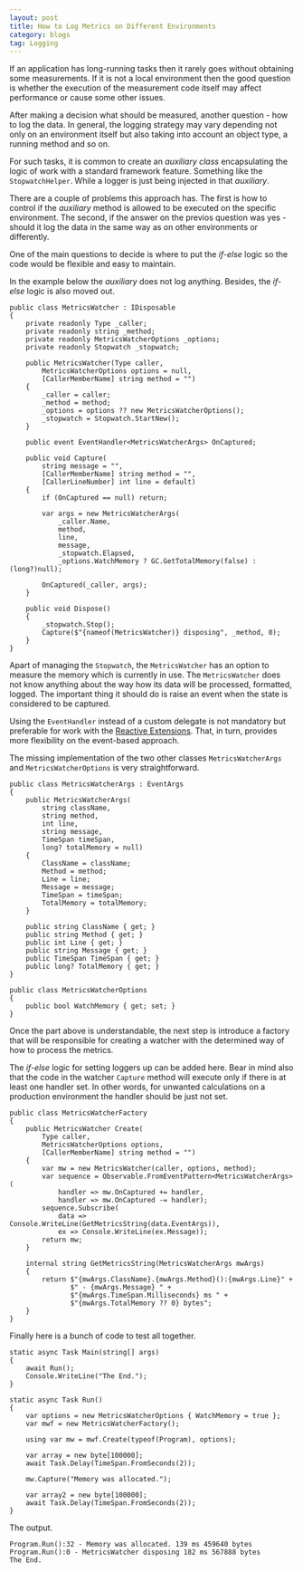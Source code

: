 ```yaml
---
layout: post
title: How to Log Metrics on Different Environments
category: blogs
tag: Logging
---
```


If an application has long-running tasks then it rarely goes without obtaining some measurements. If it is not a local environment then the good question is whether the execution of the measurement code itself may affect performance or cause some other issues. 

After making a decision what should be measured, another question - how to log the data. In general, the logging strategy may vary depending not only on an environment itself but also taking into account an object type, a running method and so on.

For such tasks, it is common to create an *auxiliary class* encapsulating the logic of work with a standard framework feature. Something like the `StopwatchHelper`. While a logger is just being injected in that *auxiliary*.

There are a couple of problems this approach has. The first is how to control if the *auxiliary* method is allowed to be executed on the specific environment. The second, if the answer on the previos question was yes - should it log the data in the same way as on other environments or differently. 

One of the main questions to decide is where to put the *if-else* logic so the code would be flexible and easy to maintain. 

In the example below the *auxiliary* does not log anything. Besides, the *if-else* logic is also moved out. 
<pre><code class="language-cs">public class MetricsWatcher : IDisposable
{
    private readonly Type _caller;
    private readonly string _method;
    private readonly MetricsWatcherOptions _options;
    private readonly Stopwatch _stopwatch;

    public MetricsWatcher(Type caller,
        MetricsWatcherOptions options = null,
        [CallerMemberName] string method = "")
    {
        _caller = caller;
        _method = method;
        _options = options ?? new MetricsWatcherOptions();
        _stopwatch = Stopwatch.StartNew();
    }

    public event EventHandler&lt;MetricsWatcherArgs&gt; OnCaptured;

    public void Capture(
        string message = "",
        [CallerMemberName] string method = "",
        [CallerLineNumber] int line = default)
    {
        if (OnCaptured == null) return;
       
        var args = new MetricsWatcherArgs(
            _caller.Name,
            method,
            line,
            message,
            _stopwatch.Elapsed,
            _options.WatchMemory ? GC.GetTotalMemory(false) : (long?)null);
       
        OnCaptured(_caller, args);
    }

    public void Dispose()
    {
        _stopwatch.Stop();
        Capture($"{nameof(MetricsWatcher)} disposing", _method, 0);
    }
}</code></pre>

Apart of managing the `Stopwatch`, the `MetricsWatcher` has an option to measure the memory which is currently in use. The `MetricsWatcher` does not know anything about the way how its data will be processed, formatted, logged. The important thing it should do is raise an event when the state is considered to be captured.

Using the `EventHandler` instead of a custom delegate is not mandatory but preferable for work with the <a href="https://github.com/dotnet/reactive">Reactive Extensions</a>. That, in turn, provides more flexibility on the event-based approach.

The missing implementation of the two other classes `MetricsWatcherArgs` and `MetricsWatcherOptions` is very straightforward.
<pre><code class="language-cs">public class MetricsWatcherArgs : EventArgs
{
    public MetricsWatcherArgs(
        string className,
        string method,
        int line,
        string message,
        TimeSpan timeSpan,
        long? totalMemory = null)
    {
        ClassName = className;
        Method = method;
        Line = line;
        Message = message;
        TimeSpan = timeSpan;
        TotalMemory = totalMemory;
    }

    public string ClassName { get; }
    public string Method { get; }
    public int Line { get; }
    public string Message { get; }
    public TimeSpan TimeSpan { get; }
    public long? TotalMemory { get; }
}

public class MetricsWatcherOptions
{
    public bool WatchMemory { get; set; }
}</code></pre>


Once the part above is understandable, the next step is introduce a factory that will be responsible for creating a watcher with the determined way of how to process the metrics. 

The *if-else* logic for setting loggers up can be added here. Bear in mind also that the code in the watcher `Capture` method will execute only if there is at least one handler set. In other words, for unwanted calculations on a production environment the handler should be just not set.

<pre><code class="language-cs">public class MetricsWatcherFactory
{
    public MetricsWatcher Create(
        Type caller, 
        MetricsWatcherOptions options,
        [CallerMemberName] string method = "")
    {
        var mw = new MetricsWatcher(caller, options, method);
        var sequence = Observable.FromEventPattern&lt;MetricsWatcherArgs&gt;(
            handler => mw.OnCaptured += handler,
            handler => mw.OnCaptured -= handler);
        sequence.Subscribe(
            data => Console.WriteLine(GetMetricsString(data.EventArgs)),
            ex => Console.WriteLine(ex.Message));
        return mw;
    }

    internal string GetMetricsString(MetricsWatcherArgs mwArgs)
    {
        return $"{mwArgs.ClassName}.{mwArgs.Method}():{mwArgs.Line}" +
               $" - {mwArgs.Message} " +
               $"{mwArgs.TimeSpan.Milliseconds} ms " +
               $"{mwArgs.TotalMemory ?? 0} bytes";
    }
}</code></pre>

Finally here is a bunch of code to test all together.
<pre><code class="language-cs">static async Task Main(string[] args)
{
    await Run();
    Console.WriteLine("The End.");
}

static async Task Run()
{
    var options = new MetricsWatcherOptions { WatchMemory = true };
    var mwf = new MetricsWatcherFactory();

    using var mw = mwf.Create(typeof(Program), options);

    var array = new byte[100000];
    await Task.Delay(TimeSpan.FromSeconds(2));

    mw.Capture("Memory was allocated.");

    var array2 = new byte[100000];
    await Task.Delay(TimeSpan.FromSeconds(2));
}
</code></pre>

The output.
<pre><code class="nohighlight">Program.Run():32 - Memory was allocated. 139 ms 459640 bytes
Program.Run():0 - MetricsWatcher disposing 182 ms 567888 bytes
The End.</code></pre>
